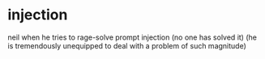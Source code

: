 # injection
 neil when he tries to rage-solve prompt injection (no one has solved it) (he is tremendously unequipped to deal with a problem of such magnitude)
